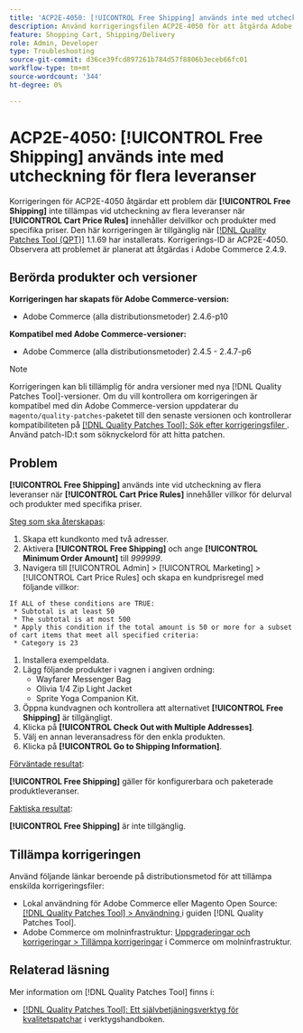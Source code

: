 ```yaml
---
title: 'ACP2E-4050: [!UICONTROL Free Shipping] används inte med utcheckning för flera leveranser'
description: Använd korrigeringsfilen ACP2E-4050 för att åtgärda Adobe Commerce-problemet där [!UICONTROL Free Shipping] inte tillämpas vid utcheckning av flera adresser när [!UICONTROL Cart Price Rules] innehåller delvillkor och produkter med specifika priser.
feature: Shopping Cart, Shipping/Delivery
role: Admin, Developer
type: Troubleshooting
source-git-commit: d36ce39fcd897261b784d57f8806b3eceb66fc01
workflow-type: tm+mt
source-wordcount: '344'
ht-degree: 0%

---
```



# ACP2E-4050: **[!UICONTROL Free Shipping]** används inte med utcheckning för flera leveranser

Korrigeringen för ACP2E-4050 åtgärdar ett problem där **[!UICONTROL Free Shipping]** inte tillämpas vid utcheckning av flera leveranser när **[!UICONTROL Cart Price Rules]** innehåller delvillkor och produkter med specifika priser. Den här korrigeringen är tillgänglig när [[!DNL Quality Patches Tool (QPT)]](/help/tools/quality-patches-tool/quality-patches-tool-to-self-serve-quality-patches.md) 1.1.69 har installerats. Korrigerings-ID är ACP2E-4050. Observera att problemet är planerat att åtgärdas i Adobe Commerce 2.4.9.

## Berörda produkter och versioner

**Korrigeringen har skapats för Adobe Commerce-version:**

* Adobe Commerce (alla distributionsmetoder) 2.4.6-p10

**Kompatibel med Adobe Commerce-versioner:**

* Adobe Commerce (alla distributionsmetoder) 2.4.5 - 2.4.7-p6

>[!NOTE]
>
>Korrigeringen kan bli tillämplig för andra versioner med nya [!DNL Quality Patches Tool]-versioner. Om du vill kontrollera om korrigeringen är kompatibel med din Adobe Commerce-version uppdaterar du `magento/quality-patches`-paketet till den senaste versionen och kontrollerar kompatibiliteten på [[!DNL Quality Patches Tool]: Sök efter korrigeringsfiler ](https://experienceleague.adobe.com/tools/commerce-quality-patches/index.html?lang=sv-SE). Använd patch-ID:t som söknyckelord för att hitta patchen.

## Problem

**[!UICONTROL Free Shipping]** används inte vid utcheckning av flera leveranser när **[!UICONTROL Cart Price Rules]** innehåller villkor för delurval och produkter med specifika priser.

<u>Steg som ska återskapas</u>:

1. Skapa ett kundkonto med två adresser.
1. Aktivera **[!UICONTROL Free Shipping]** och ange **[!UICONTROL Minimum Order Amount]** till *999999*.
1. Navigera till [!UICONTROL Admin] > [!UICONTROL Marketing] > [!UICONTROL Cart Price Rules] och skapa en kundprisregel med följande villkor:

```
If ALL of these conditions are TRUE:
 * Subtotal is at least 50
 * The subtotal is at most 500
 * Apply this condition if the total amount is 50 or more for a subset of cart items that meet all specified criteria:
 * Category is 23
```

1. Installera exempeldata.
1. Lägg följande produkter i vagnen i angiven ordning:
   * Wayfarer Messenger Bag
   * Olivia 1/4 Zip Light Jacket
   * Sprite Yoga Companion Kit.
1. Öppna kundvagnen och kontrollera att alternativet **[!UICONTROL Free Shipping]** är tillgängligt.
1. Klicka på **[!UICONTROL Check Out with Multiple Addresses]**.
1. Välj en annan leveransadress för den enkla produkten.
1. Klicka på **[!UICONTROL Go to Shipping Information]**.

<u>Förväntade resultat</u>:

**[!UICONTROL Free Shipping]** gäller för konfigurerbara och paketerade produktleveranser.

<u>Faktiska resultat</u>:

**[!UICONTROL Free Shipping]** är inte tillgänglig.

## Tillämpa korrigeringen

Använd följande länkar beroende på distributionsmetod för att tillämpa enskilda korrigeringsfiler:

* Lokal användning för Adobe Commerce eller Magento Open Source: [[!DNL Quality Patches Tool] > Användning ](/help/tools/quality-patches-tool/usage.md) i guiden [!DNL Quality Patches Tool].
* Adobe Commerce om molninfrastruktur: [Uppgraderingar och korrigeringar > Tillämpa korrigeringar](https://experienceleague.adobe.com/docs/commerce-cloud-service/user-guide/develop/upgrade/apply-patches.html?lang=sv-SE) i Commerce om molninfrastruktur.

## Relaterad läsning

Mer information om [!DNL Quality Patches Tool] finns i:

* [[!DNL Quality Patches Tool]: Ett självbetjäningsverktyg för kvalitetspatchar](/help/tools/quality-patches-tool/quality-patches-tool-to-self-serve-quality-patches.md) i verktygshandboken.
